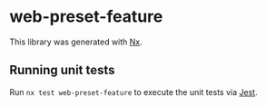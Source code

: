 # web-preset-feature

This library was generated with [Nx](https://nx.dev).

## Running unit tests

Run `nx test web-preset-feature` to execute the unit tests via [Jest](https://jestjs.io).
